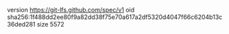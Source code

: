 version https://git-lfs.github.com/spec/v1
oid sha256:1f488dd2ee80f9a82dd38f75e70a617a2df5320d4047f66c6204b13c36ded281
size 5572
